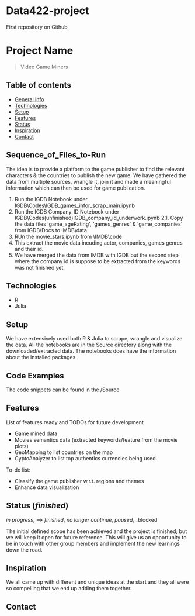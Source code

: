 # Data422-project
First repository on Github

# Project Name
>  Video Game Miners

## Table of contents
* [General info](#general-info)
* [Technologies](#technologies)
* [Setup](#setup)
* [Features](#features)
* [Status](#status)
* [Inspiration](#inspiration)
* [Contact](#contact)

## Sequence_of_Files_to-Run
The idea is to provide a platform to the game publisher to find the relevant characters & the countries to publish the new game. 
We have gathered the data from multiple sources, wrangle it, join it and made a meaningful information which can then be used for game publication. 

1. Run the IGDB Notebook under IGDB\Codes\IGDB_games_infor_scrap_main.ipynb
2. Run the IGDB Company_ID Notebook under IGDB\Codes\(unfinished)IGDB_company_id_underwork.ipynb
   2.1. Copy the data files 'game_ageRating', 'games_genres' & 'game_companies' from IGDB\Docs to IMDB\data
3. RUn the movie_stars.ipynb from \IMDB\code
4. This extract the movie data incuding actor, companies, games genres and their id. 
5. We have merged the data from IMDB with IGDB but the second step where the company id is suppose to be extracted from the keywords was not finished yet. 


## Technologies
* R
* Julia

## Setup
We have extensively used both R & Julia to scrape, wrangle and visualize the data. 
All the notebooks are in the Source directory along with the downloaded/extracted data. 
The notebooks does have the information about the installed packages. 

## Code Examples
The code snippets can be found in the /Source

## Features
List of features ready and TODOs for future development
* Game mined data
* Movies semantics data (extracted keywords/feature from the movie plots)
* GeoMapping to list countries on the map
* CyptoAnalyzer to list top authentics currencies being used

To-do list:
* Classify the game publisher w.r.t. regions and themes
* Enhance data visualization

## Status (_finished_)
_in progress_,
==> _finished_,
_no longer continue_,
_paused_,
_blocked 
 
The initial defined scope has been achieved and the project is finished; but we will keep it open for future reference.
This will give us an opportunity to be in touch with other group members and implement the new learnings down the road. 


## Inspiration
We all came up with different and unique ideas at the start and they all were so compelling that we end up adding them together. 


## Contact

